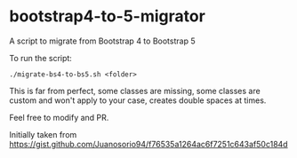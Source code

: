 # bootstrap4-to-5-migrator
A script to migrate from Bootstrap 4 to Bootstrap 5

To run the script:

`./migrate-bs4-to-bs5.sh <folder>`

This is far from perfect, some classes are missing, some classes are custom and won't apply to your case, creates double spaces at times.

Feel free to modify and PR. 

Initially taken from https://gist.github.com/Juanosorio94/f76535a1264ac6f7251c643af50c184d